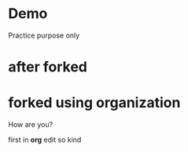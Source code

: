# Demo
Practice purpose only
# after forked 

# forked using organization

How are you?

 first in __org__ edit
so kind
